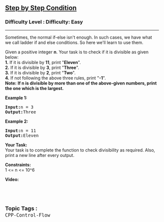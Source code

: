 <h2><a href="https://www.geeksforgeeks.org/problems/step-by-step-condition/1?page=9&status=unsolved&sortBy=accuracy">Step by Step Condition</a></h2><h3>Difficulty Level : Difficulty: Easy</h3><hr><div class="problems_problem_content__Xm_eO"><p>Sometimes, the normal if-else isn't enough. In such cases, we have what we call ladder if and else conditions. So here we'll learn to use them.</p>

<p>Given a positive integer <strong>n</strong>. Your task is to check if it is divisible as given below:<br>
<strong>1.</strong> If it is divisible by <strong>11</strong>, print "<strong>Eleven</strong>".<br>
<strong>2.</strong> If it is divisible by <strong>3</strong>, print "<strong>Three</strong>".<br>
<strong>3.</strong> If it is divisible by <strong>2</strong>, print "<strong>Two</strong>".<br>
<strong>4.</strong> If not following the above three rules, print "<strong>-1</strong>".<br>
<strong>Note:</strong> <strong>If n is divisible by more than one of the above-given numbers, print the one which is the&nbsp;largest.</strong></p>

<p><strong>Example 1:</strong></p>

<pre><strong>Input:</strong>n = 3
<strong>Output:</strong>Three</pre>

<p><strong>Example 2:</strong></p>

<pre><strong>Input:</strong>n = 11
<strong>Output:</strong>Eleven</pre>

<p><strong>Your Task:</strong><br>
Your task is to complete the function to check divisibility as required. Also, print a new line after every output.</p>

<p><strong>Constraints:</strong><br>
1 &lt;= n &lt;= 10^6</p>

<p><strong>Video:</strong></p>

<p>&nbsp;</p>
</div><br><p><span style=font-size:18px><strong>Topic Tags : </strong><br><code>CPP-Control-Flow</code>&nbsp;